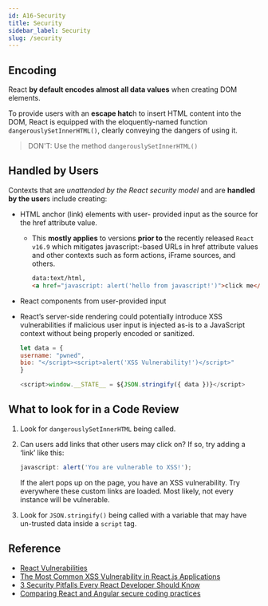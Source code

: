 ```yaml
---
id: A16-Security
title: Security
sidebar_label: Security
slug: /security
---
```


## Encoding

React **by default encodes almost all data values** when creating DOM elements.

To provide users with an **escape hatc**h to insert HTML content into the DOM, React is equipped with the eloquently-named function `dangerouslySetInnerHTML()`, clearly conveying the dangers of using it.

> DON'T: Use the method `dangerouslySetInnerHTML()`

## Handled by Users

Contexts that are _unattended by the React security model_ and are **handled by the user**s include creating:

- HTML anchor (link) elements with user- provided input as the source for the href attribute value.

  - This **mostly applies** to versions **prior to** the recently released `React v16.9` which mitigates javascript:-based URLs in href attribute values and other contexts such as form actions, iFrame sources, and others.

    ```html
    data:text/html,
    <a href="javascript: alert('hello from javascript!')">click me</a>
    ```

- React components from user-provided input

- React’s server-side rendering could potentially introduce XSS vulnerabilities if malicious user input is injected as-is to a JavaScript context without being properly encoded or sanitized.

  ```js
  let data = {
  username: "pwned",
  bio: "</script><script>alert('XSS Vulnerability!')</script>"
  }

  <script>window.__STATE__ = ${JSON.stringify({ data })}</script>

  ```

## What to look for in a Code Review

1. Look for `dangerouslySetInnerHTML` being called.
2. Can users add links that other users may click on? If so, try adding a ‘link’ like this:

   ```js
   javascript: alert('You are vulnerable to XSS!');
   ```

   If the alert pops up on the page, you have an XSS vulnerability. Try everywhere these custom links are loaded. Most likely, not every instance will be vulnerable.

3. Look for `JSON.stringify()` being called with a variable that may have un-trusted data inside a `script` tag.

## Reference

- [React Vulnerabilities](https://snyk.io/node-js/react)
- [The Most Common XSS Vulnerability in React.js Applications](https://medium.com/node-security/the-most-common-xss-vulnerability-in-react-js-applications-2bdffbcc1fa0)
- [3 Security Pitfalls Every React Developer Should Know](https://hunter2.com/3-security-pitfalls-every-react-developer-should-know)
- [Comparing React and Angular secure coding practices](https://snyk.io/blog/comparing-react-and-angular-secure-coding-practices/)
